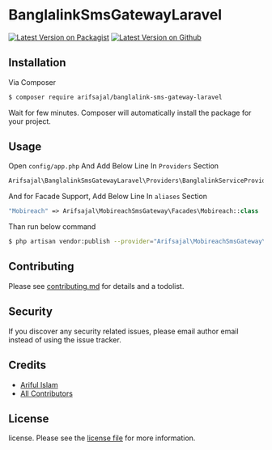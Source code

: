 # BanglalinkSmsGatewayLaravel

[![Latest Version on Packagist][ico-packagist-version]][link-packagist]
[![Latest Version on Github][ico-github-version]][link-github]

## Installation

Via Composer

``` bash
$ composer require arifsajal/banglalink-sms-gateway-laravel
```
Wait for few minutes. Composer will automatically install the package for your project.

## Usage

Open `config/app.php` And Add Below Line In `Providers` Section

```php
Arifsajal\BanglalinkSmsGatewayLaravel\Providers\BanglalinkServiceProvider::class
```
And for Facade Support, Add Below Line In `aliases` Section
 
```php
"Mobireach" => Arifsajal\MobireachSmsGateway\Facades\Mobireach::class
```
Than run below command

```bash
$ php artisan vendor:publish --provider="Arifsajal\MobireachSmsGateway\Providers\MobireachServiceProvider"
```

## Contributing

Please see [contributing.md](contributing.md) for details and a todolist.

## Security

If you discover any security related issues, please email author email instead of using the issue tracker.

## Credits

- [Ariful Islam][link-author]
- [All Contributors][link-contributors]

## License

license. Please see the [license file](license.md) for more information.

[ico-packagist-version]: https://img.shields.io/badge/Packagist-1.0-brightgreen.svg
[ico-github-version]: https://img.shields.io/badge/Github-1.0-brightgreen.svg
[ico-downloads]: https://img.shields.io/packagist/dt/arifsajal/banglalinksmsgatewaylaravel.svg?style=flat-square

[link-packagist]: https://packagist.org/packages/arifsajal/mobireachsmsgateway
[link-github]: https://github.com/arifsajal70/mobireach-sms-gateway
[link-author]: https://github.com/arifsajal70
[link-contributors]: ../../contributors